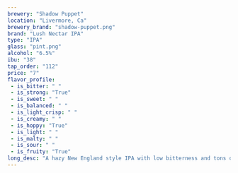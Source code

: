 ```yaml
---
brewery: "Shadow Puppet"
location: "Livermore, Ca"
brewery_brand: "shadow-puppet.png"
brand: "Lush Nectar IPA"
type: "IPA"
glass: "pint.png"
alcohol: "6.5%"
ibu: "38"
tap_order: "112"
price: "7"
flavor_profile:
 - is_bitter: " "
 - is_strong: "True"
 - is_sweet: " "
 - is_balanced: " "
 - is_light_crisp: " "
 - is_creamy: " "
 - is_hoppy: "True"
 - is_light: " "
 - is_malty: " "
 - is_sour: " "
 - is_fruity: "True"
long_desc: "A hazy New England style IPA with low bitterness and tons of juicy citrus notes from the abundant El Dorado and Amarillo hops."
---
```

